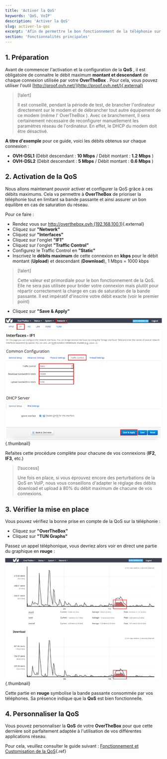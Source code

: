 ```yaml
---
title: 'Activer la QoS'
keywords: 'QoS, VoIP'
description: 'Activer la QoS'
slug: activer-la-qos
excerpt: 'Afin de permettre le bon fonctionnement de la téléphonie sur IP, il est important d''activer une  QoS (Quality of Service) . Cela permet de prioriser le flux téléphonie sur d''autres types de flux pour lesquels la stabilité est moins importante. Sur  OverTheBox  la QoS n''est pas activée par défaut. Ce guide vous montre comment le faire.'
section: 'Fonctionnalités principales'
---
```


## 1. Préparation
Avant de commencer l'activation et la configuration de la  **QoS** , il est obligatoire de connaitre le débit maximum  **montant et descendant**  de chaque connexion utilisée par votre  **OverTheBox** . Pour cela, vous pouvez utiliser l'outil [http://proof.ovh.net/](http://proof.ovh.net/){.external}



> [!alert]
>
> Il est conseillé, pendant la période de test, de brancher l'ordinateur directement sur le modem et de débrancher tout autre équipement de ce modem (même l' OverTheBox ).
> Avec ce branchement, Il sera certainement nécessaire de reconfigurer manuellement les paramètres réseau de l'ordinateur. En effet, le DHCP du modem doit être désactivé.
> 

**A titre d'exemple**  pour ce guide, voici les débits obtenus sur chaque connexion :

- **OVH-DSL1** (Débit descendant : **10 Mbps** / Débit montant : **1.2 Mbps** )
- **OVH-DSL2** (Débit descendant : **5 Mbps** / Débit montant : **0.6 Mbps** )


## 2. Activation de la QoS
Nous allons maintenant pouvoir activer et configurer la QoS grâce à ces débits maximums. Cela va permettre à  **OverTheBox**  de prioriser la téléphonie tout en limitant sa bande passante et ainsi assurer un bon équilibre en cas de saturation du réseau.

Pour ce faire :

- Rendez vous sur [http://overthebox.ovh (192.168.100.1)](http://overthebox.ovh){.external}
- Cliquez sur **"Network"**
- Cliquez sur **"Interfaces"**
- Cliquez sur l'onglet **"IF1"**
- Cliquez sur l'onglet **"Traffic Control"**
- Configurez le Traffic Control en **"Static"**
- Inscrivez le **débits maximum** de cette connexion en **kbps** pour le débit montant (**Upload**) et descendant (**Download**), 1 Mbps = 1000 kbps



> [!alert]
>
> Cette valeur est primordiale pour le bon fonctionnement de la QoS. Elle ne sera
> pas utilisée pour brider votre connexion mais plutôt pour répartir
> correctement la charge en cas de saturation de la bande passante. Il est
> impératif  d'inscrire votre débit exacte (voir le premier point)
> 

- Cliquez sur **"Save & Apply"**


![overthebox](images/SQM.png){.thumbnail}

Refaites cette procédure complète pour chacune de vos connexions (**IF2**, **IF3**, etc.)



> [!success]
>
> Une fois en place, si vous éprouvez encore des perturbations de la QoS en VoIP,
> nous vous conseillons d'adapter le réglage des débits download et upload à
> 80% du débit maximum de chacune de vos connexions.
> 


## 3. Vérifier la mise en place
Vous pouvez vérifiez la bonne prise en compte de la QoS sur la téléphonie :

- Cliquez sur **"OverTheBox"**
- Cliquez sur **"TUN Graphs"**

Passez un appel téléphonique, vous devriez alors voir en direct une partie du graphique en  **rouge**  :


![overthebox](images/4381.png){.thumbnail}

Cette partie en  **rouge**  symbolise la bande passante consommée par vos téléphones. Sa présence indique que la  **QoS**  est bien fonctionnelle.


## 4. Personnaliser la QoS
Vous pouvez personnaliser la **QoS** de votre **OverTheBox** pour que cette dernière soit parfaitement adaptée à l'utilisation de vos différentes applications réseau.

Pour cela, veuillez consulter le guide suivant : [Fonctionnement et Customisation de la QoS](../fonctionnement-et-customisation-de-la-qos/){.ref}